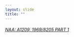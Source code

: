 ```yaml
---
layout: slide
title: ""
---
```


<section data-background-iframe="http://www.naa.gov.au/cgi-bin/Search?O=I&Number=8290983" markdown="1">
</section>
<section markdown="1">
<h6><a href="http://www.naa.gov.au/cgi-bin/Search?O=I&Number=8290983">NAA: A1209, 1969/8205 PART 1</a></h6>
</section>